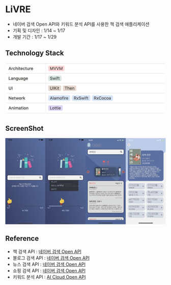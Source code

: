# LiVRE
* 네이버 검색 Open API와 키워드 분석 API를 사용한 책 검색 애플리케이션
* 기획 및 디자인 : 1/14 ~ 1/17
* 개발 기간 : 1/17 ~ 1/29

## Technology Stack
<img src="./tech-stack.png" width=500 />

## ScreenShot
<img src="./main-screenshot.png" width=1000 />

## Reference
* 책 검색 API : [네이버 검색 Open API](https://developers.naver.com/docs/search/book/)
* 블로그 검색 API : [네이버 검색 Open API](https://developers.naver.com/docs/search/blog/)
* 뉴스 검색 API : [네이버 검색 Open API](https://developers.naver.com/docs/search/news/)
* 쇼핑 검색 API : [네이버 검색 Open API](https://developers.naver.com/docs/search/shopping/)
* 키워드 분석 API : [AI Cloud Open API](https://www.saltlux.ai/)

